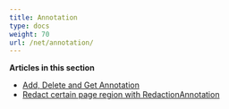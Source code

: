 ```yaml
---
title: Annotation
type: docs
weight: 70
url: /net/annotation/
---
```

**Articles in this section**
- [Add, Delete and Get Annotation](/pdf/net/add-delete-and-get-annotation/)
- [Redact certain page region with RedactionAnnotation](/pdf/net/redact-certain-page-region-with-redactionannotation/)